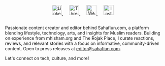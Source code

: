 <!-- Social Links Section -->
<div style="text-align:center; margin-bottom: 30px;">
  <a href="https://www.linkedin.com/in/mhisham" target="_blank" style="margin: 0 10px;">
    <img src="https://cdn.jsdelivr.net/gh/simple-icons/simple-icons/icons/linkedin.svg" alt="LinkedIn" width="32" height="32">
  </a>
  <a href="https://www.threads.net/@mhishamsg" target="_blank" style="margin: 0 10px;">
    <img src="https://cdn.jsdelivr.net/gh/simple-icons/simple-icons/icons/threads.svg" alt="Threads" width="32" height="32">
  </a>
  <a href="https://sahafiun.com" target="_blank" style="margin: 0 10px;">
    <img src="https://cdn.jsdelivr.net/gh/simple-icons/simple-icons/icons/internetarchive.svg" alt="Website" width="32" height="32">
  </a>
  <a href="https://instagram.com/mhishamsg" target="_blank" style="margin: 0 10px;">
    <img src="https://sahafiun.com/wp-content/uploads/2023/03/cropped-mhlshamsg-1-scaled-1.webp" alt="Instagram" width="32" height="32">
  </a>
</div>

Passionate content creator and editor behind Sahafiun.com, a platform blending lifestyle, technology, arts, and insights for Muslim readers. Building on experience from mhisham.org and The Rojak Place, I curate reactions, reviews, and relevant stories with a focus on informative, community-driven content. Open to press releases at editor@sahafiun.com.

Let's connect on tech, culture, and more!
